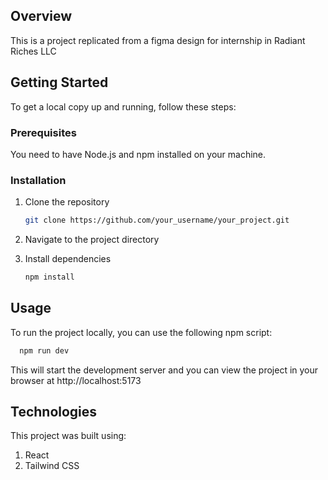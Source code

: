 ## Overview

This is a project replicated from a figma design for internship in Radiant Riches LLC

## Getting Started

To get a local copy up and running, follow these steps:

### Prerequisites

You need to have Node.js and npm installed on your machine.

### Installation

1. Clone the repository
   ```sh
   git clone https://github.com/your_username/your_project.git
   
2. Navigate to the project directory
   
3. Install dependencies
   ```sh
   npm install
   ```
## Usage

To run the project locally, you can use the following npm script: 
```sh
  npm run dev
```
This will start the development server and you can view the project in your browser at http://localhost:5173

## Technologies

This project was built using:

1. React
2. Tailwind CSS

